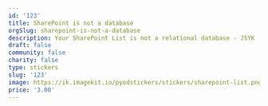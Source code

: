 ```yaml
---
id: '123'
title: SharePoint is not a database
orgSlug: sharepoint-is-not-a-database
description: Your SharePoint List is not a relational database - JSYK
draft: false
community: false
charity: false
type: stickers
slug: '123'
image: https://ik.imagekit.io/pyodstickers/stickers/sharepoint-list.png
price: '3.00'
---
```

